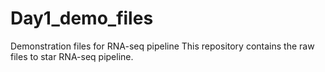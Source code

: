 # Day1_demo_files
Demonstration files for RNA-seq pipeline
This repository contains the raw files to star RNA-seq pipeline.
